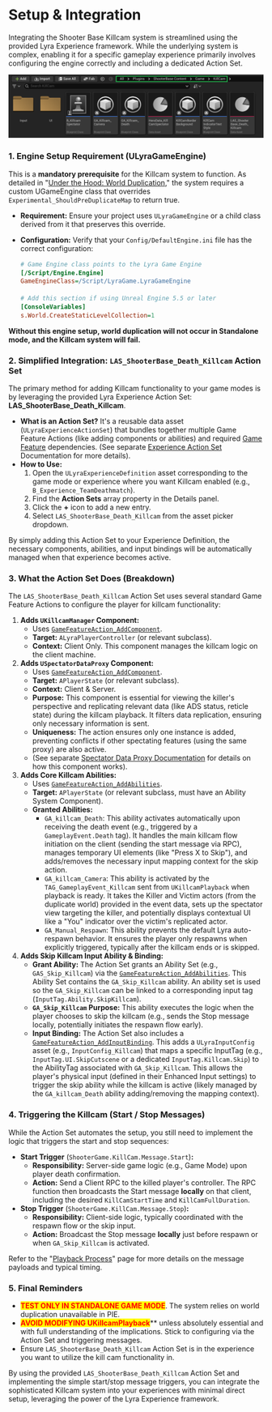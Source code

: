 # Setup & Integration

Integrating the Shooter Base Killcam system is streamlined using the provided Lyra Experience framework. While the underlying system is complex, enabling it for a specific gameplay experience primarily involves configuring the engine correctly and including a dedicated Action Set.

<img src=".gitbook/assets/image (185).png" alt="" title="Blueprint Killcam logic in ShooterBase">

### 1. Engine Setup Requirement (ULyraGameEngine)

This is a **mandatory prerequisite** for the Killcam system to function. As detailed in "[Under the Hood: World Duplication](under-the-hood-world-duplication.md)," the system requires a custom UGameEngine class that overrides `Experimental_ShouldPreDuplicateMap` to return true.

* **Requirement:** Ensure your project uses `ULyraGameEngine` or a child class derived from it that preserves this override.
*   **Configuration:** Verify that your `Config/DefaultEngine.ini` file has the correct configuration:

    ```ini
    # Game Engine class points to the Lyra Game Engine
    [/Script/Engine.Engine]
    GameEngineClass=/Script/LyraGame.LyraGameEngine

    # Add this section if using Unreal Engine 5.5 or later
    [ConsoleVariables]
    s.World.CreateStaticLevelCollection=1
    ```

**Without this engine setup, world duplication will not occur in Standalone mode, and the Killcam system will fail.**

### 2. Simplified Integration: `LAS_ShooterBase_Death_Killcam` Action Set

The primary method for adding Killcam functionality to your game modes is by leveraging the provided Lyra Experience Action Set: **LAS_ShooterBase_Death_Killcam**.

* **What is an Action Set?** It's a reusable data asset (`ULyraExperienceActionSet`) that bundles together multiple Game Feature Actions (like adding components or abilities) and required [Game Feature](../../../base-lyra-modified/gameframework-and-experience/game-features/) dependencies. (See separate [Experience Action Set](../../../base-lyra-modified/gameframework-and-experience/experience-primary-assets/experience-action-set.md) Documentation for more details).
* **How to Use:**
  1. Open the `ULyraExperienceDefinition` asset corresponding to the game mode or experience where you want Killcam enabled (e.g., `B_Experience_TeamDeathmatch`).
  2. Find the **Action Sets** array property in the Details panel.
  3. Click the **+** icon to add a new entry.
  4. Select `LAS_ShooterBase_Death_Killcam` from the asset picker dropdown.

By simply adding this Action Set to your Experience Definition, the necessary components, abilities, and input bindings will be automatically managed when that experience becomes active.

### 3. What the Action Set Does (Breakdown)

The `LAS_ShooterBase_Death_Killcam` Action Set uses several standard Game Feature Actions to configure the player for killcam functionality:

1. **Adds `UKillcamManager` Component:**
   * Uses [`GameFeatureAction_AddComponent`](../../../base-lyra-modified/gameframework-and-experience/game-features/game-feature-actions/add-components.md).
   * **Target:** `ALyraPlayerController` (or relevant subclass).
   * **Context:** Client Only. This component manages the killcam logic on the client machine.
2. **Adds `USpectatorDataProxy` Component:**
   * Uses [`GameFeatureAction_AddComponent`](../../../base-lyra-modified/gameframework-and-experience/game-features/game-feature-actions/add-components.md).
   * **Target:** `APlayerState` (or relevant subclass).
   * **Context:** Client & Server.
   * **Purpose:** This component is essential for viewing the killer's perspective and replicating relevant data (like ADS status, reticle state) during the killcam playback. It filters data replication, ensuring only necessary information is sent.
   * **Uniqueness:** The action ensures only one instance is added, preventing conflicts if other spectating features (using the same proxy) are also active.
   * (See separate [Spectator Data Proxy Documentation](../spectator-system/core-components/spectator-data-proxy.md) for details on how this component works).
3. **Adds Core Killcam Abilities:**
   * Uses [`GameFeatureAction_AddAbilities`](../../../base-lyra-modified/gameframework-and-experience/game-features/game-feature-actions/add-abilities.md).
   * **Target:** `APlayerState` (or relevant subclass, must have an Ability System Component).
   * **Granted Abilities:**
     * `GA_killcam_Death`: This ability activates automatically upon receiving the death event (e.g., triggered by a `GameplayEvent.Death` tag). It handles the main killcam flow initiation on the client (sending the start message via RPC), manages temporary UI elements (like "Press X to Skip"), and adds/removes the necessary input mapping context for the skip action.
     * `GA_killcam_Camera`: This ability is activated by the `TAG_GameplayEvent_Killcam` sent from `UKillcamPlayback` when playback is ready. It takes the Killer and Victim actors (from the duplicate world) provided in the event data, sets up the spectator view targeting the killer, and potentially displays contextual UI like a "You" indicator over the victim's replicated actor.
     * `GA_Manual_Respawn`: This ability prevents the default Lyra auto-respawn behavior. It ensures the player only respawns when explicitly triggered, typically after the killcam ends or is skipped.
4. **Adds Skip Killcam Input Ability & Binding:**
   * **Grant Ability:** The Action Set grants an Ability Set (e.g., `GAS_Skip_Killcam`) via the [`GameFeatureAction_AddAbilities`](../../../base-lyra-modified/gameframework-and-experience/game-features/game-feature-actions/add-abilities.md). This Ability Set contains the `GA_Skip_Killcam` ability. An ability set is used so the `GA_Skip_Killcam` can be linked to a corresponding input tag (`InputTag.Ability.SkipKillcam`).
   * **`GA_Skip_Killcam` Purpose:** This ability executes the logic when the player chooses to skip the killcam (e.g., sends the Stop message locally, potentially initiates the respawn flow early).
   * **Input Binding:** The Action Set also includes a [`GameFeatureAction_AddInputBinding`](../../../base-lyra-modified/gameframework-and-experience/game-features/game-feature-actions/add-input-binding.md). This adds a `ULyraInputConfig` asset (e.g., `InputConfig_Killcam`) that maps a specific InputTag (e.g., `InputTag.UI.SkipCutscene` or a dedicated `InputTag.Killcam.Skip`) to the AbilityTag associated with `GA_Skip_Killcam`. This allows the player's physical input (defined in their Enhanced Input settings) to trigger the skip ability while the killcam is active (likely managed by the `GA_killcam_Death` ability adding/removing the mapping context).

### 4. Triggering the Killcam (Start / Stop Messages)

While the Action Set automates the setup, you still need to implement the logic that triggers the start and stop sequences:

* **Start Trigger** (`ShooterGame.KillCam.Message.Start`)**:**
  * **Responsibility:** Server-side game logic (e.g., Game Mode) upon player death confirmation.
  * **Action:** Send a Client RPC to the killed player's controller. The RPC function then broadcasts the Start message **locally** on that client, including the desired `KillCamStartTime` and `KillCamFullDuration`.
* **Stop Trigger** (`ShooterGame.KillCam.Message.Stop`)**:**
  * **Responsibility:** Client-side logic, typically coordinated with the respawn flow or the skip input.
  * **Action:** Broadcast the Stop message **locally** just before respawn or when `GA_Skip_Killcam` is activated.

Refer to the "[Playback Process](playback-process.md)" page for more details on the message payloads and typical timing.

### 5. Final Reminders

* <mark style="color:red;">**TEST ONLY IN STANDALONE GAME MODE**</mark>. The system relies on world duplication unavailable in PIE.
* <mark style="color:red;">**AVOID MODIFYING UKillcamPlayback**</mark>\*\* unless absolutely essential and with full understanding of the implications. Stick to configuring via the Action Set and triggering messages.
* Ensure `LAS_ShooterBase_Death_Killcam` Action Set is in the experience you want to utilize the kill cam functionality in.

By using the provided `LAS_ShooterBase_Death_Killcam` Action Set and implementing the simple start/stop message triggers, you can integrate the sophisticated Killcam system into your experiences with minimal direct setup, leveraging the power of the Lyra Experience framework.
